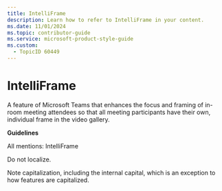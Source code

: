 ```yaml
---
title: IntelliFrame
description: Learn how to refer to IntelliFrame in your content.
ms.date: 11/01/2024
ms.topic: contributor-guide
ms.service: microsoft-product-style-guide
ms.custom:
  - TopicID 60449
---
```



# IntelliFrame

A feature of Microsoft Teams that enhances the focus and framing of in-room meeting attendees so that all meeting participants have their own, individual frame in the video gallery.

**Guidelines**

All mentions: IntelliFrame

Do not localize.

Note capitalization, including the internal capital, which is an exception to how features are capitalized.

